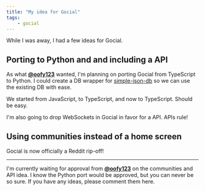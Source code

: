 ```yaml
---
title: "My idea for Gocial"
tags:
    - gocial
---
```

While I was away, I had a few ideas for Gocial.

## Porting to Python and and including a API
As what **[@oofy123](https://github.com/oofy123)** wanted, I'm planning on porting Gocial from TypeScript to Python. I could create a DB wrapper for [simple-json-db](https://www.npmjs.com/package/simple-json-db) so we can use the existing DB with ease.



We started from JavaScript, to TypeScript, and now to TypeScript. Should be easy.




I'm also going to drop WebSockets in Gocial in favor for a API. APIs rule!
## Using communities instead of a home screen
Gocial is now officially a Reddit rip-off!

---

I'm currently waiting for approval from **[@oofy123](https://github.com/oofy123)** on the communities and API idea. I know the Python port would be approved, but you can never be so sure. If you have any ideas, please comment them here.